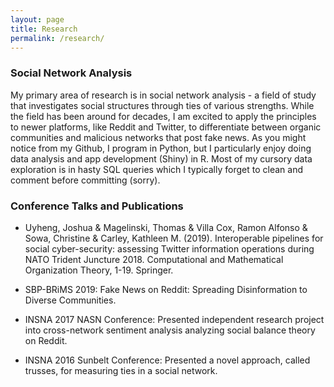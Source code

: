 ```yaml
---
layout: page
title: Research
permalink: /research/
---
```



### Social Network Analysis

My primary area of research is in social network analysis - a field of study that investigates social structures through ties of various strengths. While the field has been around for decades, I am excited to apply the principles to newer platforms, like Reddit and Twitter, to differentiate between organic communities and malicious networks that post fake news. As you might notice from my Github, I program in Python, but I particularly enjoy doing data analysis and app development (Shiny) in R. Most of my cursory data exploration is in hasty SQL queries which I typically forget to clean and comment before committing (sorry).

### Conference Talks and Publications
* Uyheng, Joshua & Magelinski, Thomas & Villa Cox, Ramon Alfonso & Sowa, Christine & Carley, Kathleen M. (2019). Interoperable pipelines for social cyber-security: assessing Twitter information operations during NATO Trident Juncture 2018. Computational and Mathematical Organization Theory, 1-19. Springer. 

* SBP-BRiMS 2019: Fake News on Reddit: Spreading Disinformation to Diverse Communities. 

* INSNA 2017 NASN Conference: Presented independent research project into cross-network sentiment analysis analyzing
social balance theory on Reddit.

* INSNA 2016 Sunbelt Conference: Presented a novel approach, called trusses, for measuring ties in a social network.

